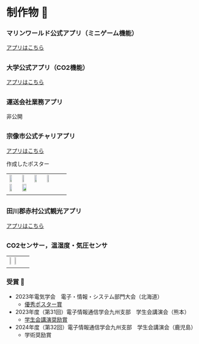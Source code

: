 # 制作物 🦖
### マリンワールド公式アプリ（ミニゲーム機能）
[アプリはこちら](https://apps.apple.com/jp/app/%E3%83%9E%E3%83%AA%E3%83%B3%E3%83%AF%E3%83%BC%E3%83%AB%E3%83%89%E6%B5%B7%E3%81%AE%E4%B8%AD%E9%81%93/id1522882723)
##
### 大学公式アプリ（CO2機能）
[アプリはこちら](https://apps.apple.com/jp/app/ksu-%E4%B9%9D%E5%B7%9E%E7%94%A3%E6%A5%AD%E5%A4%A7%E5%AD%A6/id702774515)
##
### 運送会社業務アプリ
非公開
##
### 宗像市公式チャリアプリ
[アプリはこちら](https://apps.apple.com/jp/app/%E3%82%80%E3%81%AA%E3%83%81%E3%83%A3%E3%83%AA/id6504354006)

<table>
  <tr>
  作成したポスター
    <td>
      <img src="https://github.com/user-attachments/assets/9b440371-c77e-434f-9212-df2889f53aff" width="20%">
      <img src="https://github.com/user-attachments/assets/68284372-c076-4572-8eba-f220752d35ca" width="20%">
      <img src="https://github.com/user-attachments/assets/4d95ffbb-cb7a-4c15-9332-a517662e5d9a" width="20%">
      <img src="https://github.com/user-attachments/assets/5c08e51d-e12b-4962-b803-4c336f9a01d7" width="20%">
      <img src="https://github.com/user-attachments/assets/118fc793-b25f-46a5-8cd5-d2aabeeaad5e" width="20%">
      <img src="https://github.com/user-attachments/assets/b2f737a5-7635-4e1f-8f7b-1d367683bdd9" width="28%">
    </td>
  </tr>
</table>

##

### 田川郡赤村公式観光アプリ
[アプリはこちら](https://apps.apple.com/jp/app/akamura-%E7%A6%8F%E5%B2%A1%E7%9C%8C%E7%94%B0%E5%B7%9D%E9%83%A1%E8%B5%A4%E6%9D%91/id938033738)

##

### CO2センサー，温湿度・気圧センサ
<table>
  <tr>
    <td>
      <img src="https://github.com/user-attachments/assets/8f08fa68-195a-4c01-8a74-f326eeb12910" width="20%">
      <img src="https://github.com/user-attachments/assets/57a130e3-b801-456c-a514-8ac7e39d3fc9" width="20%">
    </td>
  </tr>
</table>


### 受賞 🦖
- 2023年電気学会　電子・情報・システム部門大会（北海道）
  - [優秀ポスター賞](https://www.iee.jp/eiss/event/conf2023/6#conf-header)
- 2023年度（第31回）電子情報通信学会九州支部　学生会講演会（熊本）
  - [学生会講演奨励賞](https://www.ieice.org/kyushu/studentaward2023/)
- 2024年度（第32回）電子情報通信学会九州支部　学生会講演会（鹿児島）
  - 学術奨励賞

